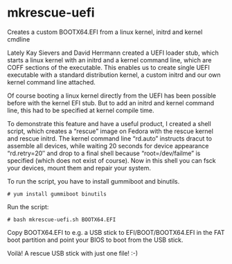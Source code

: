# mkrescue-uefi
Creates a custom BOOTX64.EFI from a linux kernel, initrd and kernel cmdline

Lately Kay Sievers and David Herrmann created a UEFI loader stub, which starts a linux kernel with an initrd and a kernel command line, which are COFF sections of the executable. This enables us to create single UEFI executable with a standard distribution kernel, a custom initrd and our own kernel command line attached.

Of course booting a linux kernel directly from the UEFI has been possible before with the kernel EFI stub. But to add an initrd and kernel command line, this had to be specified at kernel compile time.

To demonstrate this feature and have a useful product, I created a shell script, which creates a “rescue” image on Fedora with the rescue kernel and rescue initrd. The kernel command line “rd.auto” instructs dracut to assemble all devices, while waiting 20 seconds for device appearance “rd.retry=20″ and drop to a final shell because “root=/dev/failme” is specified (which does not exist of course). Now in this shell you can fsck your devices, mount them and repair your system.

To run the script, you have to install gummiboot and binutils.
```
# yum install gummiboot binutils
```

Run the script:
```
# bash mkrescue-uefi.sh BOOTX64.EFI
```

Copy BOOTX64.EFI to e.g. a USB stick to EFI/BOOT/BOOTX64.EFI in the FAT boot partition and point your BIOS to boot from the USB stick.

Voilà! A rescue USB stick with just one file! :-)
